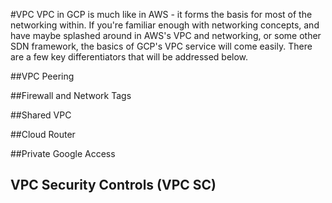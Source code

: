 #VPC
VPC in GCP is much like in AWS - it forms the basis for most of the networking within. If you're familiar enough with networking concepts, and have maybe splashed around in AWS's VPC and networking, or some other SDN framework, the basics of GCP's VPC service will come easily. There are a few key differentiators that will be addressed below.

##VPC Peering

##Firewall and Network Tags

##Shared VPC

##Cloud Router

##Private Google Access

## VPC Security Controls (VPC SC)
